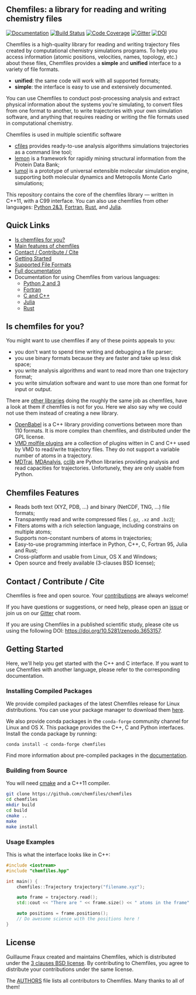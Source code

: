 ## Chemfiles: a library for reading and writing chemistry files

[![Documentation](https://img.shields.io/badge/docs-latest-brightgreen.svg)](http://chemfiles.org/chemfiles/)
[![Build Status](https://img.shields.io/travis/chemfiles/chemfiles/master.svg)](https://travis-ci.org/chemfiles/chemfiles)
[![Code Coverage](http://codecov.io/github/chemfiles/chemfiles/coverage.svg?branch=master)](http://codecov.io/github/chemfiles/chemfiles?branch=master)
[![Gitter](https://badges.gitter.im/chemfiles/chemfiles.svg)](https://gitter.im/chemfiles/chemfiles)
[![DOI](https://zenodo.org/badge/DOI/10.5281/zenodo.3653157.svg)](https://doi.org/10.5281/zenodo.3653157)

Chemfiles is a high-quality library for reading and writing trajectory files
created by computational chemistry simulations programs. To help you access
information (atomic positions, velocities, names, topology, etc.) about these
files, Chemfiles provides a **simple** and **unified** interface to a variety of
file formats.

- **unified**: the same code will work with all supported formats;
- **simple**: the interface is easy to use and extensively documented.

You can use Chemfiles to conduct post-processing analysis and extract physical
information about the systems you're simulating, to convert files from one
format to another, to write trajectories with your own simulation software, and
anything that requires reading or writing the file formats used in computational
chemistry.

Chemfiles is used in multiple scientific software
- [cfiles](https://github.com/chemfiles/cfiles) provides ready-to-use analysis
  algorithms simulations trajectories as a command line tool;
- [lemon](https://github.com/chopralab/lemon) is a framework for rapidly mining
  structural information from the Protein Data Bank;
- [lumol](https://github.com/lumol-org/lumol) is a prototype of universal
  extensible molecular simulation engine, supporting both molecular dynamics
  and Metropolis Monte Carlo simulations;

This repository contains the core of the chemfiles library — written in C++11,
with a C99 interface. You can also use chemfiles from other languages: [Python
2&3](https://github.com/chemfiles/chemfiles.py),
[Fortran](https://github.com/chemfiles/chemfiles.f03),
[Rust](https://github.com/chemfiles/chemfiles.rs), and
[Julia](https://github.com/chemfiles/chemfiles.jl).

## Quick Links

- [Is chemfiles for you?](#is-chemfiles-for-you)
- [Main features of chemfiles](#chemfiles-features)
- [Contact / Contribute / Cite](#contact-contribute-cite)
- [Getting Started](#getting-started)
- [Supported File Formats](http://chemfiles.org/chemfiles/latest/formats.html)
- [Full documentation](http://chemfiles.org/chemfiles/)
- Documentation for using Chemfiles from various languages:
    - [Python 2 and 3](http://chemfiles.org/chemfiles.py/)
    - [Fortran](http://chemfiles.org/chemfiles.f03/)
    - [C and C++](http://chemfiles.org/chemfiles/)
    - [Julia](http://chemfiles.org/Chemfiles.jl/)
    - [Rust](http://chemfiles.org/chemfiles.rs/)

## Is chemfiles for you?

You might want to use chemfiles if any of these points appeals to you:

- you don't want to spend time writing and debugging a file parser;
- you use binary formats because they are faster and take up less disk space;
- you write analysis algorithms and want to read more than one trajectory
  format;
- you write simulation software and want to use more than one format for input
  or output.

There are [other libraries](http://chemfiles.org/chemfiles/latest/others.html)
doing the roughly the same job as chemfiles, have a look at them if chemfiles is
not for you. Here we also say why we could not use them instead of creating a
new library.

- [OpenBabel](https://openbabel.org/wiki/Main_Page) is a C++ library providing
  convertions between more than 110 formats. It is more complex than chemfiles,
  and distributed under the GPL license.
- [VMD molfile plugins](http://www.ks.uiuc.edu/Research/vmd/) are a collection
  of plugins witten in C and C++ used by VMD to read/write trajectory files.
  They do not support a variable number of atoms in a trajectory.
- [MDTraj](http://mdtraj.org/latest/), [MDAnalyis](http://www.mdanalysis.org/),
  [cclib](https://cclib.github.io/) are Python libraries providing analysis and
  read capacities for trajectories. Unfortunely, they are only usable from
  Python.

## Chemfiles Features

- Reads both text (XYZ, PDB, ...) and binary (NetCDF, TNG, ...) file formats;
- Transparently read and write compressed files (`.gz`, `.xz` and `.bz2`);
- Filters atoms with a rich selection language, including constrains on
  multiple atoms;
- Supports non-constant numbers of atoms in trajectories;
- Easy-to-use programming interface in Python, C++, C, Fortran 95, Julia and
  Rust;
- Cross-platform and usable from Linux, OS X and Windows;
- Open source and freely available (3-clauses BSD license);

## Contact / Contribute / Cite

Chemfiles is free and open source. Your [contributions](Contributing.md) are
always welcome!

If you have questions or suggestions, or need help, please open an [issue] or
join us on our [Gitter] chat room.

If you are using Chemfiles in a published scientific study, please cite us using
the following DOI: https://doi.org/10.5281/zenodo.3653157.

## Getting Started

Here, we'll help you get started with the C++ and C interface. If you want to
use Chemfiles with another language, please refer to the corresponding
documentation.

### Installing Compiled Packages

We provide compiled packages of the latest Chemfiles release for Linux
distributions. You can use your package manager to download them
[here][OSB-download].

We also provide conda packages in the `conda-forge` community channel for Linux
and OS X. This package provides the C++, C and Python interfaces. Install the conda package by running:

```
conda install -c conda-forge chemfiles
```

Find more information about pre-compiled packages in the [documentation][install].

### Building from Source

You will need [cmake](http://cmake.org/) and a C++11 compiler.

```bash
git clone https://github.com/chemfiles/chemfiles
cd chemfiles
mkdir build
cd build
cmake ..
make
make install
```

### Usage Examples

This is what the interface looks like in C++:

```cpp
#include <iostream>
#include "chemfiles.hpp"

int main() {
    chemfiles::Trajectory trajectory("filename.xyz");

    auto frame = trajectory.read();
    std::cout << "There are " << frame.size() << " atoms in the frame" << std::endl;

    auto positions = frame.positions();
    // Do awesome science with the positions here !
}
```

## License

Guillaume Fraux created and maintains Chemfiles, which is distributed under the
[3 clauses BSD license](LICENSE). By contributing to Chemfiles, you agree to
distribute your contributions under the same license.

The [AUTHORS](AUTHORS) file lists all contributors to Chemfiles. Many thanks to
all of them!

[Gitter]: https://gitter.im/chemfiles/chemfiles
[issue]: https://github.com/chemfiles/chemfiles/issues/new
[install]: http://chemfiles.org/chemfiles/latest/installation.html
[OpenSuseBuild]: https://build.opensuse.org/package/show/home:Luthaf/chemfiles
[OSB-download]: https://software.opensuse.org/download.html?project=home%3ALuthaf&package=chemfiles
